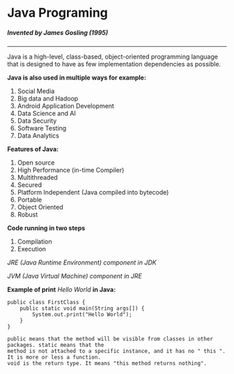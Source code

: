 # Java Programing

##### _Invented by James Gosling (1995)_

---

Java is a high-level, class-based, object-oriented programming language that is designed to have as few implementation dependencies as possible.

**Java is also used in multiple ways for example:**

1. Social Media
2. Big data and Hadoop
3. Android Application Development
4. Data Science and AI
5. Data Security
6. Software Testing
7. Data Analytics

**Features of Java:**

1. Open source
2. High Performance (in-time Compiler)
3. Multithreaded
4. Secured
5. Platform Independent (Java compiled into bytecode)
6. Portable
7. Object Oriented
8. Robust

**Code running in two steps**

1. Compilation
2. Execution

_JRE (Java Runtime Environment) component in JDK_

_JVM (Java Virtual Machine) component in JRE_

**Example of print** _Hello World_ **in Java:**

```
public class FirstClass {
    public static void main(String args[]) {
        System.out.print("Hello World");
    }
}

public means that the method will be visible from classes in other packages. static means that the
method is not attached to a specific instance, and it has no " this ". It is more or less a function.
void is the return type. It means "this method returns nothing".
```
